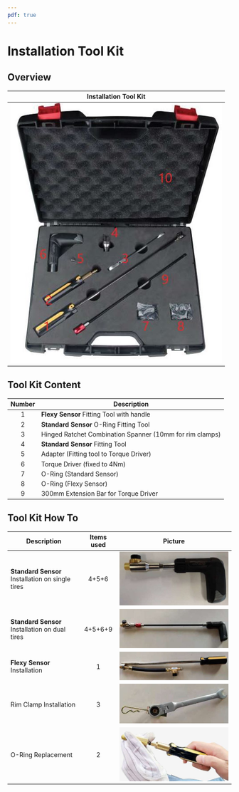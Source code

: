 ```yaml
---
pdf: true
---
```


# Installation Tool Kit

## Overview

| **Installation Tool Kit**       |
|:----------------------:|
| ![Tool Kit](images/tool_kit.JPG) |

## Tool Kit Content

|**Number** | **Description**                        |
|:----------------:|--------|
| 1  | **Flexy Sensor** Fitting Tool with handle       |
| 2  | **Standard Sensor** O-Ring Fitting Tool             |
| 3  | Hinged Ratchet Combination Spanner (10mm for rim clamps)      |
| 4  | **Standard Sensor** Fitting Tool |
| 5  | Adapter (Fitting tool to Torque Driver) |
| 6  | Torque Driver (fixed to 4Nm) |
| 7  | O-Ring (Standard Sensor) |
| 8  | O-Ring (Flexy Sensor) |
| 9  | 300mm Extension Bar for Torque Driver |

## Tool Kit How To

|**Description** | **Items used** | **Picture** |
|----------------|:--------:|:--------:|
| **Standard Sensor** Installation on single tires | 4+5+6 | ![Standard Sensor Installation (single tires)](images/ft_standard_install.JPG)        |
| **Standard Sensor** Installation on dual tires | 4+5+6+9 | ![Standard Sensor Installation (dual tires)](images/ft_standard_install(dual).JPG)            |
| **Flexy Sensor** Installation | 1  | ![Flexy Sensor Installation](images/ft_flexy_install.jpg)       |
| Rim Clamp Installation | 3  | ![Rim Clamp Installation](images/clamp_install.JPG)      |
| O-Ring Replacement | 2  | ![O-Ring Replacement](images/o_ring_install.JPG)       |
